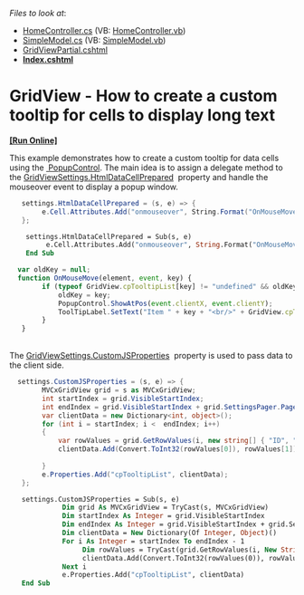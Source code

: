 <!-- default file list -->
*Files to look at*:

* [HomeController.cs](./CS/GridViewTooltip/Controllers/HomeController.cs) (VB: [HomeController.vb](./VB/GridViewTooltip/Controllers/HomeController.vb))
* [SimpleModel.cs](./CS/GridViewTooltip/Models/SimpleModel.cs) (VB: [SimpleModel.vb](./VB/GridViewTooltip/Models/SimpleModel.vb))
* [GridViewPartial.cshtml](./CS/GridViewTooltip/Views/Home/GridViewPartial.cshtml)
* **[Index.cshtml](./CS/GridViewTooltip/Views/Home/Index.cshtml)**
<!-- default file list end -->
# GridView - How to create a custom tooltip for cells to display long text 
<!-- run online -->
**[[Run Online]](https://codecentral.devexpress.com/t342270/)**
<!-- run online end -->


<p>This example demonstrates how to create a custom tooltip for data cells using the <a href="https://documentation.devexpress.com/#AspNet/CustomDocument9006"> PopupControl</a>. The main idea is to assign a delegate method to the <a href="https://documentation.devexpress.com/#AspNet/DevExpressWebMvcGridViewSettings_HtmlDataCellPreparedtopic">GridViewSettings.HtmlDataCellPrepared</a>  property and handle the mouseover event to display a popup window.</p>


```cs
   settings.HtmlDataCellPrepared = (s, e) => {
        e.Cell.Attributes.Add("onmouseover", String.Format("OnMouseMove(this, event, '{0}');", e.KeyValue));
   };
```




```vb
    settings.HtmlDataCellPrepared = Sub(s, e)
         e.Cell.Attributes.Add("onmouseover", String.Format("OnMouseMove(this, event, '{0}');", e.KeyValue))
    End Sub
```




```js
  var oldKey = null;
  function OnMouseMove(element, event, key) {
        if (typeof GridView.cpTooltipList[key] != "undefined" && oldKey != key) {
            oldKey = key;
            PopupControl.ShowAtPos(event.clientX, event.clientY);
            ToolTipLabel.SetText("Item " + key + "<br/>" + GridView.cpTooltipList[key]);
        }   
   }
```


<p><br>The <a href="https://documentation.devexpress.com/#AspNet/DevExpressWebMvcGridViewSettings_CustomJSPropertiestopic">GridViewSettings.CustomJSProperties</a>  property is used to pass data to the client side. </p>


```cs
  settings.CustomJSProperties = (s, e) => {
        MVCxGridView grid = s as MVCxGridView;
        int startIndex = grid.VisibleStartIndex;
        int endIndex = grid.VisibleStartIndex + grid.SettingsPager.PageSize;
        var clientData = new Dictionary<int, object>();
        for (int i = startIndex; i <  endIndex; i++)
        {
            var rowValues = grid.GetRowValues(i, new string[] { "ID", "Description" }) as object[];
            clientData.Add(Convert.ToInt32(rowValues[0]), rowValues[1]);
         
        }                
        e.Properties.Add("cpTooltipList", clientData);
   };
```




```vb
   settings.CustomJSProperties = Sub(s, e)
             Dim grid As MVCxGridView = TryCast(s, MVCxGridView)
             Dim startIndex As Integer = grid.VisibleStartIndex
             Dim endIndex As Integer = grid.VisibleStartIndex + grid.SettingsPager.PageSize
             Dim clientData = New Dictionary(Of Integer, Object)()
             For i As Integer = startIndex To endIndex - 1
                  Dim rowValues = TryCast(grid.GetRowValues(i, New String() {"ID", "Description"}), Object())
                  clientData.Add(Convert.ToInt32(rowValues(0)), rowValues(1))
             Next i
             e.Properties.Add("cpTooltipList", clientData)
   End Sub
```



<br/>


